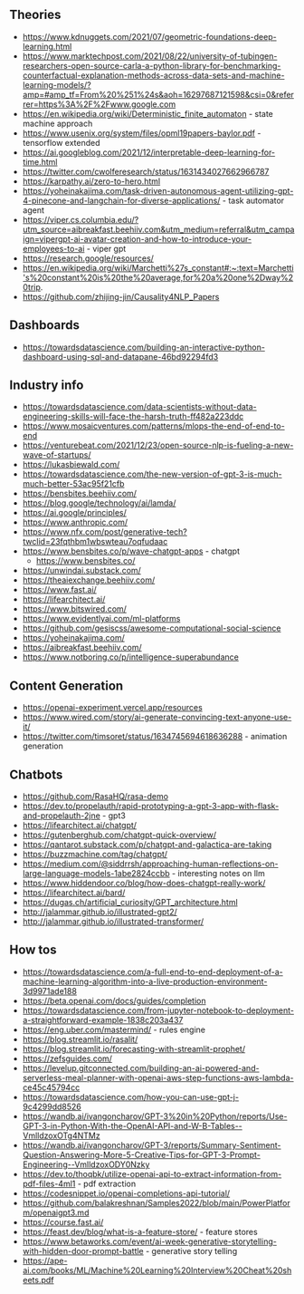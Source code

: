 ## Theories

- https://www.kdnuggets.com/2021/07/geometric-foundations-deep-learning.html
- https://www.marktechpost.com/2021/08/22/university-of-tubingen-researchers-open-source-carla-a-python-library-for-benchmarking-counterfactual-explanation-methods-across-data-sets-and-machine-learning-models/?amp=#amp_tf=From%20%251%24s&aoh=16297687121598&csi=0&referrer=https%3A%2F%2Fwww.google.com
- https://en.wikipedia.org/wiki/Deterministic_finite_automaton - state machine approach
- https://www.usenix.org/system/files/opml19papers-baylor.pdf - tensorflow extended
- https://ai.googleblog.com/2021/12/interpretable-deep-learning-for-time.html
- https://twitter.com/cwolferesearch/status/1631434027662966787
- https://karpathy.ai/zero-to-hero.html
- https://yoheinakajima.com/task-driven-autonomous-agent-utilizing-gpt-4-pinecone-and-langchain-for-diverse-applications/ - task automator agent
- https://viper.cs.columbia.edu/?utm_source=aibreakfast.beehiiv.com&utm_medium=referral&utm_campaign=vipergpt-ai-avatar-creation-and-how-to-introduce-your-employees-to-ai - viper gpt
- https://research.google/resources/
- https://en.wikipedia.org/wiki/Marchetti%27s_constant#:~:text=Marchetti's%20constant%20is%20the%20average,for%20a%20one%2Dway%20trip.
- https://github.com/zhijing-jin/Causality4NLP_Papers

## Dashboards

- https://towardsdatascience.com/building-an-interactive-python-dashboard-using-sql-and-datapane-46bd92294fd3

## Industry info

- https://towardsdatascience.com/data-scientists-without-data-engineering-skills-will-face-the-harsh-truth-ff482a223ddc
- https://www.mosaicventures.com/patterns/mlops-the-end-of-end-to-end
- https://venturebeat.com/2021/12/23/open-source-nlp-is-fueling-a-new-wave-of-startups/
- https://lukasbiewald.com/
- https://towardsdatascience.com/the-new-version-of-gpt-3-is-much-much-better-53ac95f21cfb
- https://bensbites.beehiiv.com/
- https://blog.google/technology/ai/lamda/
- https://ai.google/principles/
- https://www.anthropic.com/
- https://www.nfx.com/post/generative-tech?twclid=23fqthbm1wbswteau7oqfudaac
- https://www.bensbites.co/p/wave-chatgpt-apps - chatgpt
    - https://www.bensbites.co/
- https://unwindai.substack.com/
- https://theaiexchange.beehiiv.com/
- https://www.fast.ai/
- https://lifearchitect.ai/
- https://www.bitswired.com/
- https://www.evidentlyai.com/ml-platforms
- https://github.com/gesiscss/awesome-computational-social-science
- https://yoheinakajima.com/
- https://aibreakfast.beehiiv.com/
- https://www.notboring.co/p/intelligence-superabundance

## Content Generation
- https://openai-experiment.vercel.app/resources
- https://www.wired.com/story/ai-generate-convincing-text-anyone-use-it/
- https://twitter.com/timsoret/status/1634745694618636288 - animation generation

## Chatbots

- https://github.com/RasaHQ/rasa-demo
- https://dev.to/propelauth/rapid-prototyping-a-gpt-3-app-with-flask-and-propelauth-2jne - gpt3
- https://lifearchitect.ai/chatgpt/
- https://gutenberghub.com/chatgpt-quick-overview/
- https://qantarot.substack.com/p/chatgpt-and-galactica-are-taking
- https://buzzmachine.com/tag/chatgpt/
- https://medium.com/@siddrrsh/approaching-human-reflections-on-large-language-models-1abe2824ccbb - interesting notes on llm
- https://www.hiddendoor.co/blog/how-does-chatgpt-really-work/
- https://lifearchitect.ai/bard/
- https://dugas.ch/artificial_curiosity/GPT_architecture.html 
- http://jalammar.github.io/illustrated-gpt2/
- http://jalammar.github.io/illustrated-transformer/

## How tos

- https://towardsdatascience.com/a-full-end-to-end-deployment-of-a-machine-learning-algorithm-into-a-live-production-environment-3d9971ade188
- https://beta.openai.com/docs/guides/completion
- https://towardsdatascience.com/from-jupyter-notebook-to-deployment-a-straightforward-example-1838c203a437
- https://eng.uber.com/mastermind/ - rules engine
- https://blog.streamlit.io/rasalit/
- https://blog.streamlit.io/forecasting-with-streamlit-prophet/
- https://zefsguides.com/
- https://levelup.gitconnected.com/building-an-ai-powered-and-serverless-meal-planner-with-openai-aws-step-functions-aws-lambda-ce45c45794cc
- https://towardsdatascience.com/how-you-can-use-gpt-j-9c4299dd8526
- https://wandb.ai/ivangoncharov/GPT-3%20in%20Python/reports/Use-GPT-3-in-Python-With-the-OpenAI-API-and-W-B-Tables--VmlldzoxOTg4NTMz
- https://wandb.ai/ivangoncharov/GPT-3/reports/Summary-Sentiment-Question-Answering-More-5-Creative-Tips-for-GPT-3-Prompt-Engineering--VmlldzoxODY0Nzky
- https://dev.to/thoqbk/utilize-openai-api-to-extract-information-from-pdf-files-4ml1 - pdf extraction
- https://codesnippet.io/openai-completions-api-tutorial/
- https://github.com/balakreshnan/Samples2022/blob/main/PowerPlatform/openaigpt3.md
- https://course.fast.ai/
- https://feast.dev/blog/what-is-a-feature-store/ - feature stores
- https://www.betaworks.com/event/ai-week-generative-storytelling-with-hidden-door-prompt-battle - generative story telling
- https://ape-ai.com/books/ML/Machine%20Learning%20Interview%20Cheat%20sheets.pdf